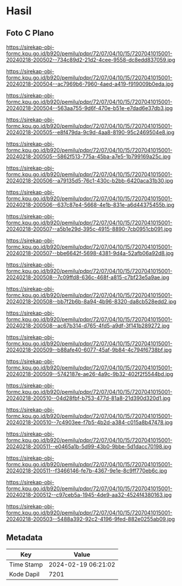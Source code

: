 # Hasil

## Foto C Plano

https://sirekap-obj-formc.kpu.go.id/b920/pemilu/pdpr/72/07/04/10/15/7207041015001-20240218-200502--734c89d2-21d2-4cee-9558-dc8edd837059.jpg

https://sirekap-obj-formc.kpu.go.id/b920/pemilu/pdpr/72/07/04/10/15/7207041015001-20240218-200504--ac7969b6-7960-4aed-a419-f919009b0eda.jpg

https://sirekap-obj-formc.kpu.go.id/b920/pemilu/pdpr/72/07/04/10/15/7207041015001-20240218-200504--563aa755-9d6f-470e-b51e-e7dad6e37db3.jpg

https://sirekap-obj-formc.kpu.go.id/b920/pemilu/pdpr/72/07/04/10/15/7207041015001-20240218-200505--e8f479da-9c9d-4aa8-8190-95c2469504e8.jpg

https://sirekap-obj-formc.kpu.go.id/b920/pemilu/pdpr/72/07/04/10/15/7207041015001-20240218-200505--5862f513-775a-45ba-a7e5-1b799169a25c.jpg

https://sirekap-obj-formc.kpu.go.id/b920/pemilu/pdpr/72/07/04/10/15/7207041015001-20240218-200506--a79135d5-76c1-430c-b2bb-6420aca31b30.jpg

https://sirekap-obj-formc.kpu.go.id/b920/pemilu/pdpr/72/07/04/10/15/7207041015001-20240218-200506--637c87e4-5668-4e1b-831e-a6d44375455b.jpg

https://sirekap-obj-formc.kpu.go.id/b920/pemilu/pdpr/72/07/04/10/15/7207041015001-20240218-200507--a5b1e29d-395c-4915-8890-7cb0951cb091.jpg

https://sirekap-obj-formc.kpu.go.id/b920/pemilu/pdpr/72/07/04/10/15/7207041015001-20240218-200507--bbe6642f-5698-4381-9d4a-52afb06a92d8.jpg

https://sirekap-obj-formc.kpu.go.id/b920/pemilu/pdpr/72/07/04/10/15/7207041015001-20240218-200508--7c09ffd8-636c-468f-a815-c7bf23e5a9ae.jpg

https://sirekap-obj-formc.kpu.go.id/b920/pemilu/pdpr/72/07/04/10/15/7207041015001-20240218-200508--bb7f2b6b-8a94-4b96-8320-da8cb528edd2.jpg

https://sirekap-obj-formc.kpu.go.id/b920/pemilu/pdpr/72/07/04/10/15/7207041015001-20240218-200508--ac67b314-d765-4fd5-a9df-3f141b289272.jpg

https://sirekap-obj-formc.kpu.go.id/b920/pemilu/pdpr/72/07/04/10/15/7207041015001-20240218-200509--b88afe40-6077-45af-9b84-4c794f6738bf.jpg

https://sirekap-obj-formc.kpu.go.id/b920/pemilu/pdpr/72/07/04/10/15/7207041015001-20240218-200509--5742187e-ae26-4a9c-9b32-402f2f5544bd.jpg

https://sirekap-obj-formc.kpu.go.id/b920/pemilu/pdpr/72/07/04/10/15/7207041015001-20240218-200510--04d28fbf-b753-477d-81a8-21d390d320d1.jpg

https://sirekap-obj-formc.kpu.go.id/b920/pemilu/pdpr/72/07/04/10/15/7207041015001-20240218-200510--7c4903ee-f7b5-4b2d-a384-c015a8b47478.jpg

https://sirekap-obj-formc.kpu.go.id/b920/pemilu/pdpr/72/07/04/10/15/7207041015001-20240218-200511--e0465a1b-5d99-43b0-9bbe-5d1dacc70198.jpg

https://sirekap-obj-formc.kpu.go.id/b920/pemilu/pdpr/72/07/04/10/15/7207041015001-20240218-200511--f3466146-fe7b-4367-9e1e-8c9ff770eb6c.jpg

https://sirekap-obj-formc.kpu.go.id/b920/pemilu/pdpr/72/07/04/10/15/7207041015001-20240218-200512--c97ceb5a-1945-4de9-aa32-4524f4380163.jpg

https://sirekap-obj-formc.kpu.go.id/b920/pemilu/pdpr/72/07/04/10/15/7207041015001-20240218-200503--5488a392-92c2-4196-9fed-882e0255ab09.jpg


## Metadata

| Key        | Value               |
| ---------- | ------------------- |
| Time Stamp | 2024-02-19 06:21:02 |
| Kode Dapil | 7201                |



